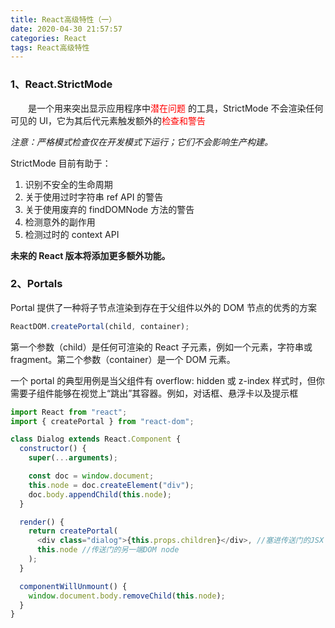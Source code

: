 ```yaml
---
title: React高级特性（一）
date: 2020-04-30 21:57:57
categories: React
tags: React高级特性
---
```


### 1、React.StrictMode

&emsp;&emsp;是一个用来突出显示应用程序中<font color="red">潜在问题 </font>的工具，StrictMode 不会渲染任何可见的 UI，它为其后代元素触发额外的<font color="red">检查和警告 </font>

_注意：严格模式检查仅在开发模式下运行；它们不会影响生产构建。_

StrictMode 目前有助于：

1. 识别不安全的生命周期
2. 关于使用过时字符串 ref API 的警告
3. 关于使用废弃的 findDOMNode 方法的警告
4. 检测意外的副作用
5. 检测过时的 context API

**未来的 React 版本将添加更多额外功能。**

### 2、Portals

Portal 提供了一种将子节点渲染到存在于父组件以外的 DOM 节点的优秀的方案

```javascript
ReactDOM.createPortal(child, container);
```

第一个参数（child）是任何可渲染的 React 子元素，例如一个元素，字符串或 fragment。第二个参数（container）是一个 DOM 元素。

一个 portal 的典型用例是当父组件有 overflow: hidden 或 z-index 样式时，但你需要子组件能够在视觉上“跳出”其容器。例如，对话框、悬浮卡以及提示框

```javascript
import React from "react";
import { createPortal } from "react-dom";

class Dialog extends React.Component {
  constructor() {
    super(...arguments);

    const doc = window.document;
    this.node = doc.createElement("div");
    doc.body.appendChild(this.node);
  }

  render() {
    return createPortal(
      <div class="dialog">{this.props.children}</div>, //塞进传送门的JSX
      this.node //传送门的另一端DOM node
    );
  }

  componentWillUnmount() {
    window.document.body.removeChild(this.node);
  }
}
```
